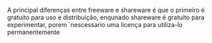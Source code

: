 
 A principal diferenças entre freeware e shareware é que o primeiro é gratuito para uso e distribuição,  enqunado shareware é gratuito para experimentar, porem ´nescessario uma licença para utiliza-lo permanentemente
 